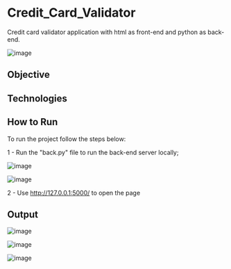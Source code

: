 # Credit_Card_Validator
Credit card validator application with html as front-end and python as back-end.

![image](https://github.com/LealDias/Credit_Card_Validator/assets/70763447/93368bc1-c1d3-4fc8-8301-91d245d7e8b4)

## Objective

## Technologies

## How to Run

To run the project follow the steps below:

1 - Run the "back.py" file to run the back-end server locally;

![image](https://github.com/LealDias/Credit_Card_Validator/assets/70763447/6cf9e5fd-5168-414d-bc50-db56e0b29628)

![image](https://github.com/LealDias/Credit_Card_Validator/assets/70763447/894a81ea-29a3-4e8d-928c-a12e508099b3)


2 - Use http://127.0.0.1:5000/ to open the page 

## Output

![image](https://github.com/LealDias/Credit_Card_Validator/assets/70763447/a36fa4a7-779a-4692-88f4-17a73aa81f5c)

![image](https://github.com/LealDias/Credit_Card_Validator/assets/70763447/57c8379c-eaf8-4b71-8f07-5b494a92ed5f)

![image](https://github.com/LealDias/Credit_Card_Validator/assets/70763447/8ec891c2-7350-4857-a45e-72128dc33172)


